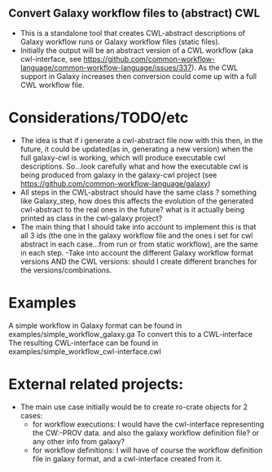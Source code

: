 ## Convert Galaxy workflow files to (abstract) CWL

- This is a standalone tool that creates CWL-abstract descriptions of Galaxy workflow runs or Galaxy workflow files (static files). 
- Initially the output will be an abstract version of a CWL workflow (aka cwl-interface, see https://github.com/common-workflow-language/common-workflow-language/issues/337). As the CWL support in Galaxy increases then conversion could come up with a full CWL workflow file.


# Considerations/TODO/etc

- The idea is that if i generate a cwl-abstract file now with this then, in the future, it could be updated(as in, generating a new version) when the full galaxy-cwl is working, which will produce executable cwl descriptions. So...look carefully what and how the executable cwl is being produced from galaxy in the galaxy-cwl project (see https://github.com/common-workflow-language/galaxy)
- All steps in the CWL-abstract should have the same class ? something like  Galaxy_step, how does this affects the evolution of the generated cwl-abstract to the real ones in the future? what is it actually being printed as class in the cwl-galaxy project?
- The main thing that I should take into account to implement this is that all 3 ids (the one in the galaxy workflow file and the ones i set for cwl abstract in each case...from run or from static workflow), are the same in each step.
-Take into account the different Galaxy workflow format versions AND the CWL versions: should I create different branches for the versions/combinations.

# Examples
A simple workflow in Galaxy format can be found in examples/simple_workflow_galaxy.ga
To convert this to a CWL-interface 
The resulting CWL-interface can be found in examples/simple_workflow_cwl-interface.cwl
# External related projects:

- The main use case initially would be to create ro-crate objects for 2 cases:
    - for workflow executions: I would have the cwl-interface representing the CW:-PROV data. and also the galaxy workflow definition file? or any other info from galaxy?
    - for workflow definitions: I will have of course the workflow definition file in galaxy format, and a cwl-interface created from it.


